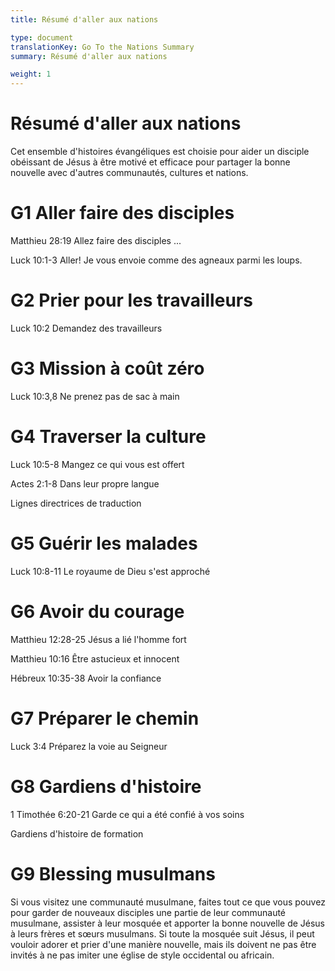 ```yaml
---
title: Résumé d'aller aux nations

type: document
translationKey: Go To the Nations Summary
summary: Résumé d'aller aux nations

weight: 1
---
```

# Résumé d'aller aux nations
Cet ensemble d'histoires évangéliques est choisie pour aider un disciple obéissant de Jésus à être motivé et efficace pour partager la bonne nouvelle avec d'autres communautés, cultures et nations.
# G1 Aller faire des disciples

Matthieu 28:19 Allez faire des disciples ...	

Luck 10:1-3 Aller! Je vous envoie comme des agneaux parmi les loups.
# G2 Prier pour les travailleurs

Luck 10:2 Demandez des travailleurs
# G3 Mission à coût zéro

Luck 10:3,8 Ne prenez pas de sac à main
# G4 Traverser la culture

Luck 10:5-8 Mangez ce qui vous est offert	

Actes 2:1-8 Dans leur propre langue	

Lignes directrices de traduction
# G5 Guérir les malades

Luck 10:8-11 Le royaume de Dieu s'est approché
# G6 Avoir du courage

Matthieu 12:28-25 Jésus a lié l'homme fort	

Matthieu 10:16 Être astucieux et innocent	

Hébreux 10:35-38 Avoir la confiance
# G7 Préparer le chemin

Luck 3:4 Préparez la voie au Seigneur
# G8 Gardiens d'histoire

1 Timothée 6:20-21 Garde ce qui a été confié à vos soins	

Gardiens d'histoire de formation
# G9 Blessing musulmans

Si vous visitez une communauté musulmane, faites tout ce que vous pouvez pour garder de nouveaux disciples une partie de leur communauté musulmane, assister à leur mosquée et apporter la bonne nouvelle de Jésus à leurs frères et sœurs musulmans. Si toute la mosquée suit Jésus, il peut vouloir adorer et prier d'une manière nouvelle, mais ils doivent ne pas être invités à ne pas imiter une église de style occidental ou africain.